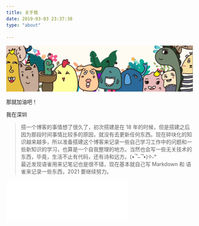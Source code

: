 ```yaml
---
title: 关于我
date: 2019-03-03 23:37:38
type: "about"

---
```

![dream](/about/index/aboutme.png)

那就加油吧！

我在深圳



> 搭一个博客的事情想了很久了，初次搭建是在 18 年的时候，但是搭建之后因为那段时间事情比较多的原因，就没有去更新任何东西。现在碎块化的知识越来越多，所以准备搭建这个博客来记录一些自己学习工作中的问题和一些新知识的学习，也算是一个自我整理的地方。当然也会写一些无关技术的东西，毕竟，生活不止有代码，还有诗和远方。(•‾̑⌣‾̑•)✧˖°  
> 最近发现语雀用来记笔记也是很不错，现在基本就自己写 Markdown 和 语雀来记录一些东西，2021 要继续努力。

<iframe frameborder="no" border="0" marginwidth="0" marginheight="0" width=330 height=110 src="//music.163.com/outchain/player?type=1&id=80918751&auto=1&height=90"></iframe>